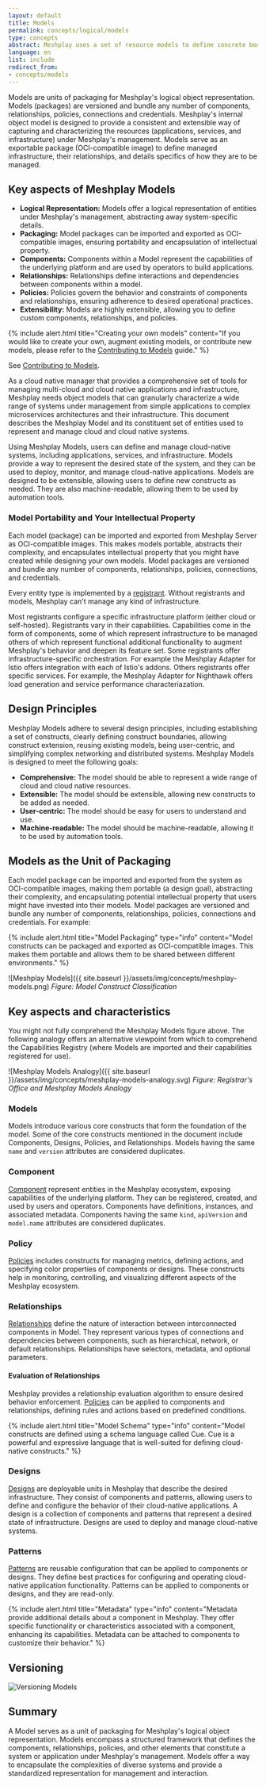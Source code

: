 ```yaml
---
layout: default
title: Models
permalink: concepts/logical/models
type: concepts
abstract: Meshplay uses a set of resource models to define concrete boundaries to ensure extensible and sustainable management.
language: en
list: include
redirect_from:
- concepts/models
---
```


Models are units of packaging for Meshplay's logical object representation. Models (packages) are versioned and bundle any number of components, relationships, policies, connections and credentials. Meshplay's internal object model is designed to provide a consistent and extensible way of capturing and characterizing the resources (applications, services, and infrastructure) under Meshplay's management. Models serve as an exportable package (OCI-compatible image) to define managed infrastructure, their relationships, and details specifics of how they are to be managed.

## Key aspects of Meshplay Models

* **Logical Representation:** Models offer a logical representation of entities under Meshplay's management, abstracting away system-specific details.
* **Packaging:** Model packages can be imported and exported as OCI-compatible images, ensuring portability and encapsulation of intellectual property.
* **Components:** Components within a Model represent the capabilities of the underlying platform and are used by operators to build applications.
* **Relationships:** Relationships define interactions and dependencies between components within a model.
* **Policies:** Policies govern the behavior and constraints of components and relationships, ensuring adherence to desired operational practices.
* **Extensibility:** Models are highly extensible, allowing you to define custom components, relationships, and policies. 

{% include alert.html title="Creating your own models" content="If you would like to create your own, augment existing models, or contribute new models, please refer to the [Contributing to Models](/project/contributing/contributing-models) guide." %}


See [Contributing to Models](/project/contributing/contributing-models).

As a cloud native manager that provides a comprehensive set of tools for managing multi-cloud and cloud native applications and infrastructure, Meshplay needs object models that can granularly characterize a wide range of systems under management from simple applications to complex microservices architectures and their infrastructure. This document describes the Meshplay Model and its constituent set of entities  used to represent and manage cloud and cloud native systems.

Using Meshplay Models, users can define and manage cloud-native systems, including applications, services, and infrastructure. Models provide a way to represent the desired state of the system, and they can be used to deploy, monitor, and manage cloud-native applications. Models are designed to be extensible, allowing users to define new constructs as needed. They are also machine-readable, allowing them to be used by automation tools.

### Model Portability and Your Intellectual Property

Each model (package) can be imported and exported from Meshplay Server as OCI-compatible images. This makes models portable, abstracts their complexity, and encapsulates intellectual property that you might have created while designing your own models. Model packages are versioned and bundle any number of components, relationships, policies, connections, and credentials.

Every entity type is implemented by a [registrant]({{site.baseurl}}/concepts/logical/registry). Without registrants and models, Meshplay can't manage any kind of infrastructure.

Most registrants configure a specific infrastructure platform (either cloud or self-hosted). Registrants vary in their capabilities. Capabilities come in the form of components, some of which represent infrastructure to be managed others of which represent functional additional functionality to augment Meshplay's behavior and deepen its feature set. Some registrants offer infrastructure-specific orchestration. For example the Meshplay Adapter for Istio offers integration with each of Istio's addons. Others registrants offer specific services. For example, the Meshplay Adapter for Nighthawk offers load generation and service performance characteriazation.

## Design Principles

Meshplay Models adhere to several design principles, including establishing a set of constructs, clearly defining construct boundaries, allowing construct extension, reusing existing models, being user-centric, and simplifying complex networking and distributed systems. Meshplay Models is designed to meet the following goals:

* **Comprehensive:** The model should be able to represent a wide range of cloud and cloud native resources.
* **Extensible:** The model should be extensible, allowing new constructs to be added as needed.
* **User-centric:** The model should be easy for users to understand and use.
* **Machine-readable:** The model should be machine-readable, allowing it to be used by automation tools.

## Models as the Unit of Packaging

Each model package can be imported and exported from the system as OCI-compatible images, making them portable (a design goal), abstracting their complexity, and encapsulating potential intellectual property that users might have invested into their models. Model packages are versioned and bundle any number of components, relationships, policies, connections and credentials. For example:

{% include alert.html title="Model Packaging" type="info" content="Model constructs can be packaged and exported as OCI-compatible images. This makes them portable and allows them to be shared between different environments." %}

![Meshplay Models]({{ site.baseurl }}/assets/img/concepts/meshplay-models.png)
_Figure: Model Construct Classification_

## Key aspects and characteristics

You might not fully comprehend the Meshplay Models figure above. The following analogy offers an alternative viewpoint from which to comprehend the Capabilities Registry (where Models are imported and their capabilities registered for use).  

![Meshplay Models Analogy]({{ site.baseurl }}/assets/img/concepts/meshplay-models-analogy.svg)
_Figure: Registrar's Office and Meshplay Models Analogy_

### Models

Models introduce various core constructs that form the foundation of the model. Some of the core constructs mentioned in the document include Components, Designs, Policies, and Relationships. Models having the same `name` and `version` attributes are considered duplicates.

### Component

[Component]({{site.baseurl}}/concepts/logical/components) represent entities in the Meshplay ecosystem, exposing capabilities of the underlying platform. They can be registered, created, and used by users and operators. Components have definitions, instances, and associated metadata. Components having the same `kind`, `apiVersion` and `model.name` attributes are considered duplicates.

### Policy

[Policies]({{site.baseurl}}/concepts/logical/policies) includes constructs for managing metrics, defining actions, and specifying color properties of components or designs. These constructs help in monitoring, controlling, and visualizing different aspects of the Meshplay ecosystem.

### Relationships

[Relationships]({{site.baseurl}}/concepts/logical/relationships) define the nature of interaction between interconnected components in Model. They represent various types of connections and dependencies between components, such as hierarchical, network, or default relationships. Relationships have selectors, metadata, and optional parameters.

#### Evaluation of Relationships

Meshplay provides a relationship evaluation algorithm to ensure desired behavior enforcement. [Policies](policies) can be applied to components and relationships, defining rules and actions based on predefined conditions.

{% include alert.html title="Model Schema" type="info" content="Model constructs are defined using a schema language called Cue. Cue is a powerful and expressive language that is well-suited for defining cloud-native constructs." %}

### Designs

[Designs]({{site.baseurl}}/concepts/logical/designs) are deployable units in Meshplay that describe the desired infrastructure. They consist of components and patterns, allowing users to define and configure the behavior of their cloud-native applications. A design is a collection of components and patterns that represent a desired state of infrastructure. Designs are used to deploy and manage cloud-native systems.

### Patterns

[Patterns](patterns) are reusable configuration that can be applied to components or designs. They define best practices for configuring and operating cloud-native application functionality. Patterns can be applied to components or designs, and they are read-only.

{% include alert.html title="Metadata" type="info" content="Metadata provide additional details about a component in Meshplay. They offer specific functionality or characteristics associated with a component, enhancing its capabilities. Metadata can be attached to components to customize their behavior." %}

## Versioning

![Versioning Models](/assets/img/concepts/logical/versioning-meshplay-entities.svg)


## Summary

A Model serves as a unit of packaging for Meshplay's logical object representation. Models encompass a structured framework that defines the components, relationships, policies, and other elements that constitute a system or application under Meshplay's management. Models offer a way to encapsulate the complexities of diverse systems and provide a standardized representation for management and interaction.
